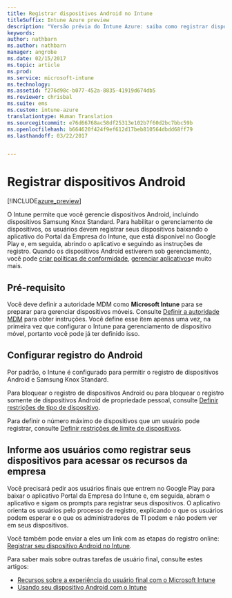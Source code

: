 ```yaml
---
title: Registrar dispositivos Android no Intune
titleSuffix: Intune Azure preview
description: "Versão prévia do Intune Azure: saiba como registrar dispositivos Android na versão prévia do Intune Azure."
keywords: 
author: nathbarn
ms.author: nathbarn
manager: angrobe
ms.date: 02/15/2017
ms.topic: article
ms.prod: 
ms.service: microsoft-intune
ms.technology: 
ms.assetid: f276d98c-b077-452a-8835-41919d674db5
ms.reviewer: chrisbal
ms.suite: ems
ms.custom: intune-azure
translationtype: Human Translation
ms.sourcegitcommit: e76d66768ac58df25313e102b7f60d2bc7bbc59b
ms.openlocfilehash: b664620f424f9ef612d17beb810564dbdd68ff79
ms.lasthandoff: 03/22/2017


---
```


# <a name="enroll-android-devices"></a>Registrar dispositivos Android

[!INCLUDE[azure_preview](../includes/azure_preview.md)]

O Intune permite que você gerencie dispositivos Android, incluindo dispositivos Samsung Knox Standard. Para habilitar o gerenciamento de dispositivos, os usuários devem registrar seus dispositivos baixando o aplicativo do Portal da Empresa do Intune, que está disponível no Google Play e, em seguida, abrindo o aplicativo e seguindo as instruções de registro. Quando os dispositivos Android estiverem sob gerenciamento, você pode [criar políticas de conformidade](https://docs.microsoft.com/intune-azure/set-device-compliance/create-a-compliance-policy-for-android), [gerenciar aplicativos](https://docs.microsoft.com/intune-azure/manage-apps/what-is-app-management)e muito mais.

## <a name="prerequisite"></a>Pré-requisito

Você deve definir a autoridade MDM como **Microsoft Intune** para se preparar para gerenciar dispositivos móveis. Consulte [Definir a autoridade MDM](set-mdm-authority.md) para obter instruções. Você define esse item apenas uma vez, na primeira vez que configurar o Intune para gerenciamento de dispositivo móvel, portanto você pode já ter definido isso.

## <a name="set-up-android-enrollment"></a>Configurar registro do Android

Por padrão, o Intune é configurado para permitir o registro de dispositivos Android e Samsung Knox Standard.

Para bloquear o registro de dispositivos Android ou para bloquear o registro somente de dispositivos Android de propriedade pessoal, consulte [Definir restrições de tipo de dispositivo](https://docs.microsoft.com/intune-azure/enroll-devices/set-enrollment-restrictions#set-device-type-restrictions).

Para definir o número máximo de dispositivos que um usuário pode registrar, consulte [Definir restrições de limite de dispositivos](https://docs.microsoft.com/intune-azure/enroll-devices/set-enrollment-restrictions#set-device-limit-restrictions).

## <a name="tell-your-users-how-to-enroll-their-devices-to-access-company-resources"></a>Informe aos usuários como registrar seus dispositivos para acessar os recursos da empresa

Você precisará pedir aos usuários finais que entrem no Google Play para baixar o aplicativo Portal da Empresa do Intune e, em seguida, abram o aplicativo e sigam os prompts para registrar seus dispositivos. O aplicativo orienta os usuários pelo processo de registro, explicando o que os usuários podem esperar e o que os administradores de TI podem e não podem ver em seus dispositivos.

Você também pode enviar a eles um link com as etapas do registro online: [Registrar seu dispositivo Android no Intune](https://docs.microsoft.com/intune/enduser/enroll-your-device-in-intune-android).

Para saber mais sobre outras tarefas de usuário final, consulte estes artigos:

- [Recursos sobre a experiência do usuário final com o Microsoft Intune](https://docs.microsoft.com/intune/deploy-use/how-to-educate-your-end-users-about-microsoft-intune)
- [Usando seu dispositivo Android com o Intune](https://docs.microsoft.com/intune/enduser/using-your-android-device-with-intune)

